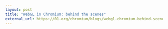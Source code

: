 ```yaml
---
layout: post
title: "WebGL in Chromium: behind the scenes"
external_url: https://01.org/chromium/blogs/webgl-chromium-behind-scenes
---
```

